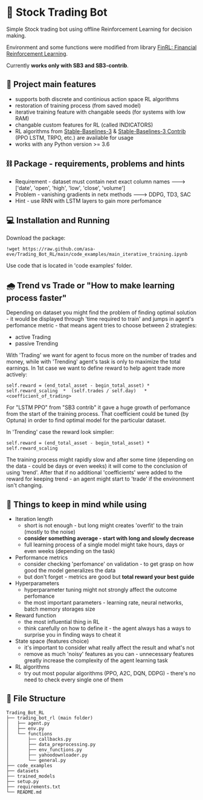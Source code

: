 # 🤖 Stock Trading Bot

Simple Stock trading bot using offline Reinforcement Learning for decision making.

Environment and some functions were modified from library [FinRL: Financial Reinforcement Learning](https://github.com/AI4Finance-Foundation/FinRL). 

Currently **works only with SB3 and SB3-contrib**.

## 🦾 **Project main features**
- supports both discrete and continious action space RL algorithms
- restoration of training process (from saved model)
- iterative training feature with changable seeds (for systems with low RAM)
- changable custom features for RL (called INDICATORS)
- RL algorithms from [Stable-Baselines-3](https://stable-baselines3.readthedocs.io/en/master/) & [Stable-Baselines-3 Contrib](https://github.com/Stable-Baselines-Team/stable-baselines3-contrib) (PPO LSTM, TRPO, etc.) are available for usage
- works with any Python version >= 3.6

## ⛓ **Package - requirements, problems and hints**
- Requirement - dataset must contain next exact column names  ---> ['date', 'open', 'high', 'low', 'close', 'volume']
- Problem     - vanishing gradients in netx methods           ---> DDPG, TD3, SAC
- Hint        - use RNN with LSTM layers to gain more perfomance

## 💻 Installation and Running 
Download the package:
```
!wget https://raw.github.com/asa-eve/Trading_Bot_RL/main/code_examples/main_iterative_training.ipynb
```
Use code that is located in 'code examples' folder.

## 🌧 **Trend vs Trade** or **"How to make learning process faster"**
Depending on dataset you might find the problem of finding optimal solution - it would be displayed through 'time required to train' and jumps in agent's perfomance metric - that means agent tries to choose between 2 strategies:
- active Trading
- passive Trending

With 'Trading' we want for agent to focus more on the number of trades and money, while with 'Trending' agent's task is only to maximize the total earnings. In 1st case we want to define reward to help agent trade more actively:
```
self.reward = (end_total_asset - begin_total_asset) * self.reward_scaling  *  (self.trades / self.day)   *  <coefficient_of_trading>
```
For "LSTM PPO" from "SB3 contrib" it gave a huge growth of perfomance from the start of the training process. That coefficient could be tuned (by Optuna) in order to find optimal model for the particular dataset.

In 'Trending' case the reward look simplier:
```
self.reward = (end_total_asset - begin_total_asset) * self.reward_scaling
```
The training process might rapidly slow and after some time (depending on the data - could be days or even weeks) it will come to the conclusion of using 'trend'. After that if no additional 'coefficients' were added to the reward for keeping trend - an agent might start to 'trade' if the environment isn't changing. 

## 🧠 Things to keep in mind while using
- Iteration length
  - short is not enough - but long might creates 'overfit' to the train (mostly to the noise)
  - **consider something average - start with long and slowly decrease**
  - full learning process of a single model might take hours, days or even weeks (depending on the task)
- Performance metrics
  - consider checking 'perfomance' on validation - to get grasp on how good the model generalizes the data
  - but don't forget - metrics are good but **total reward your best guide**
- Hyperparameters
  - hyperparameter tuning might not strongly affect the outcome perfomance
  - the most important parameters - learning rate, neural networks, batch memory storages size
- Reward function
  - the most influential thing in RL
  - think carefully on how to define it - the agent always has a ways to surprise you in finding ways to cheat it
- State space (features choice)
  - it's important to consider what really affect the result and what's not
  - remove as much 'noisy' features as you can - unnecessary features greatly increase the complexity of the agent learning task
- RL algorithms
  - try out most popular algorithms (PPO, A2C, DQN, DDPG) - there's no need to check every single one of them


## 📃 File Structure
```
Trading_Bot_RL
├── trading_bot_rl (main folder)
│   ├── agent.py
│   ├── env.py
│   └── functions
│   	├── callbacks.py
│   	├── data_preprocessing.py
│   	├── env_functions.py
│   	├── yahoodownloader.py
│   	└── general.py
├── code_examples
├── datasets
├── trained_models
├── setup.py
├── requirements.txt
└── README.md
```
